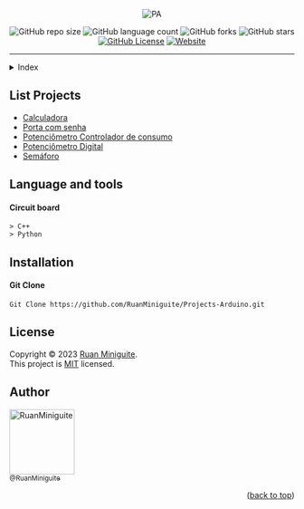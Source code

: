 <!--  
  Ruan Pezzin Miniguite
  V. 3.0
-->


<!-- ============== HEADER ============== -->
<div align="center" id="header">

  ![PA](https://user-images.githubusercontent.com/82480542/215240473-7a95734d-ab63-4f83-b77f-575414b2d90c.png)

  ![GitHub repo size][GitHub repo size-shields]
  ![GitHub language count][GitHub language count-shields]
  ![GitHub forks][GitHub forks-shields]
  ![GitHub stars][GitHub stars-shields]
  [![GitHub License][GitHub License-shields]][GitHub License-link]
  [![Website][Website-shields]][Website-link]
  
</div>

---

<!-- ===== INDEX ===== -->
<details>
  <summary>Index</summary>
  <ol>
    <li><a href="#list-projects">List Projects</a></li>
    <li><a href="#language-and-tools">Language and tools</a></li>
    <li><a href="#installation">Installation</a></li>
    <li><a href="#license">License</a></li>
    <li><a href="#author">Author</a></li>
  </ol>
</details>



<!-- ============== PROJECTS ============== -->
## List Projects

- [Calculadora](https://github.com/RuanMiniguite/Projects-Arduino/tree/main/Calculadora)
- [Porta com senha](https://github.com/RuanMiniguite/Projects-Arduino/tree/main/Porta%20com%20senha)
- [Potenciômetro Controlador de consumo](https://github.com/RuanMiniguite/Projects-Arduino/tree/main/Potenciometro%20Controlador%20de%20consumo)
- [Potenciômetro Digital](https://github.com/RuanMiniguite/Projects-Arduino/tree/main/Potenciometro%20digital)
- [Semáforo](https://github.com/RuanMiniguite/Projects-Arduino/tree/main/Semaforo)



<!-- ============== LANGUAGE ============== -->
## Language and tools

#### Circuit board
```
> C++
> Python
```



<!-- ============== INSTALLATION ============== -->
## Installation

#### Git Clone
```
Git Clone https://github.com/RuanMiniguite/Projects-Arduino.git
```



<!-- ============== LICENSE ============== -->
## License

Copyright © 2023 [Ruan Miniguite](https://github.com/RuanMiniguite).<br />
This project is [MIT][GitHub License-link] licensed.



<!-- ============== AUTHOR ============== -->
## Author

[<img alt="RuanMiniguite" src="https://github.com/RuanMiniguite.png?size=330" width="115"><br><sub>@RuanMiniguite</sub>](https://github.com/RuanMiniguite)

<p align="right">(<a href="#header">back to top</a>)</p>




<!-- ============== LINKs ============== -->
<!-- Alterar link -->
[Site-link]: https://github.com/RuanMiniguite/Projects-Arduino
[GitHub License-link]: https://github.com/RuanMiniguite/Projects-Arduino/blob/0581f75509add3a03e05a3d054a954de87c84b9a/LICENSE

<!-- Alterar caminho para repositorio [Template-Readme] -->
[GitHub repo size-shields]: https://img.shields.io/github/repo-size/RuanMiniguite/Projects-Arduino?style=for-the-badge&color=292929
[GitHub language count-shields]: https://img.shields.io/github/languages/count/RuanMiniguite/Projects-Arduino?style=for-the-badge&color=292929
[GitHub forks-shields]: https://img.shields.io/github/forks/RuanMiniguite/Projects-Arduino?style=for-the-badge&color=292929
[GitHub stars-shields]: https://img.shields.io/github/stars/RuanMiniguite/Projects-Arduino?style=for-the-badge&color=292929

<!-- Permalink Shields-->
[GitHub License-shields]: https://img.shields.io/cocoapods/l/m?down_color=292929&up_color=292929&color=292929&style=for-the-badge
[Site-shields]: https://img.shields.io/badge/Site-Live-292929?style=for-the-badge&logo=web&logoColor=white
[Website-link]: https://github.com/RuanMiniguite/Commit-Message
[Website-shields]: https://img.shields.io/website?down_color=292929&down_message=404&style=for-the-badge&logo=github&up_color=292929&up_message=Commit&url=https%3A%2F%2Fgithub.com%2FRuanMiniguite%2FCommit-Message
